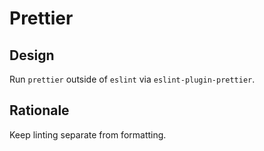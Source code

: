 # Prettier

## Design

Run `prettier` outside of `eslint` via `eslint-plugin-prettier`.

## Rationale

Keep linting separate from formatting.
